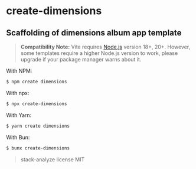 # create-dimensions

## Scaffolding of dimensions album app template

> **Compatibility Note:**
> Vite requires [Node.js](https://nodejs.org/en/) version 18+, 20+. However, some templates require a higher Node.js version to work, please upgrade if your package manager warns about it.

With NPM:

```bash
$ npm create dimensions
```

With npx:
```bash
$ npx create-dimensions
```

With Yarn:

```bash
$ yarn create dimensions
```

With Bun:

```bash
$ bunx create-dimensions
```

> stack-analyze license MIT
